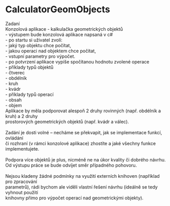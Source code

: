# CalculatorGeomObjects

Zadaní<br />
        Konzolová aplikace - kalkulačka geometrických objektů<br />
            - výstupem bude konzolová aplikace napsaná v c#<br />
            - po startu si uživatel zvolí:<br />
            - jaký typ objektu chce počítat,<br />
            - jakou operaci nad objektem chce počítat,<br />
            - vstupní parametry pro výpočet.<br />
            - po potvrzení aplikace vypíše spočítanou hodnotu zvolené operace<br />
            - příklady typů objektů<br />
                - čtverec<br />
                - obdélník<br />
                - kruh<br />
                - kvádr<br />
            - příklady typů operací<br />
                - obsah<br />
                - objem<br />
Aplikace by měla podporovat alespoň 2 druhy rovinných (např. obdélník a kruh) a 2 druhy<br />
prostorových geometrických objektů (např. kvádr a válec).<br />
<br />
Zadání je dosti volné – necháme se překvapit, jak se implementace funkcí, ovládání<br />
či rozhraní (v rámci konzolové aplikace) zhostíte a jaké všechny funkce implementujete.<br />
<br />
Podpora více objektů je plus, nicméně ne na úkor kvality či dobrého návrhu.<br />
Od výstupu práce se bude odvíjet směr případného pohovoru.<br />
<br />
Nejsou kladeny žádné podmínky na využití externích knihoven (například pro zpracování<br />
parametrů), rádi bychom ale viděli vlastní řešení návrhu (ideálně se tedy vyhnout použití<br />
knihovny přímo pro výpočet operací nad geometrickými objekty).<br />
<br />
